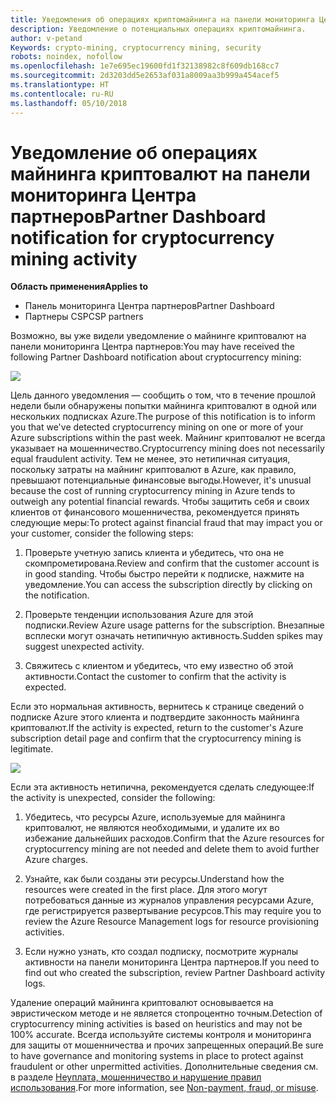 ```yaml
---
title: Уведомления об операциях криптомайнинга на панели мониторинга Центра партнеров | Панель мониторинга Центра партнеров
description: Уведомление о потенциальных операциях криптомайнинга.
author: v-petand
Keywords: crypto-mining, cryptocurrency mining, security
robots: noindex, nofollow
ms.openlocfilehash: 1e7e695ec19600fd1f32138982c8f609db168cc7
ms.sourcegitcommit: 2d3203dd5e2653af031a8009aa3b999a454acef5
ms.translationtype: HT
ms.contentlocale: ru-RU
ms.lasthandoff: 05/10/2018
---
```

# <a name="partner-dashboard-notification-for-cryptocurrency-mining-activity"></a><span data-ttu-id="f0272-103">Уведомление об операциях майнинга криптовалют на панели мониторинга Центра партнеров</span><span class="sxs-lookup"><span data-stu-id="f0272-103">Partner Dashboard notification for cryptocurrency mining activity</span></span>

**<span data-ttu-id="f0272-104">Область применения</span><span class="sxs-lookup"><span data-stu-id="f0272-104">Applies to</span></span>**

-  <span data-ttu-id="f0272-105">Панель мониторинга Центра партнеров</span><span class="sxs-lookup"><span data-stu-id="f0272-105">Partner Dashboard</span></span>
-  <span data-ttu-id="f0272-106">Партнеры CSP</span><span class="sxs-lookup"><span data-stu-id="f0272-106">CSP partners</span></span>

<span data-ttu-id="f0272-107">Возможно, вы уже видели уведомление о майнинге криптовалют на панели мониторинга Центра партнеров:</span><span class="sxs-lookup"><span data-stu-id="f0272-107">You may have received the following Partner Dashboard notification about cryptocurrency mining:</span></span>
 
![](images/crypto1.png)

<span data-ttu-id="f0272-108">Цель данного уведомления — сообщить о том, что в течение прошлой недели были обнаружены попытки майнинга криптовалют в одной или нескольких подписках Azure.</span><span class="sxs-lookup"><span data-stu-id="f0272-108">The purpose of this notification is to inform you that we've detected cryptocurrency mining on one or more of your Azure subscriptions within the past week.</span></span> <span data-ttu-id="f0272-109">Майнинг криптовалют не всегда указывает на мошенничество.</span><span class="sxs-lookup"><span data-stu-id="f0272-109">Cryptocurrency mining does not necessarily equal fraudulent activity.</span></span> <span data-ttu-id="f0272-110">Тем не менее, это нетипичная ситуация, поскольку затраты на майнинг криптовалют в Azure, как правило, превышают потенциальные финансовые выгоды.</span><span class="sxs-lookup"><span data-stu-id="f0272-110">However, it's unusual because the cost of running cryptocurrency mining in Azure tends to outweigh any potential financial rewards.</span></span> <span data-ttu-id="f0272-111">Чтобы защитить себя и своих клиентов от финансового мошенничества, рекомендуется принять следующие меры:</span><span class="sxs-lookup"><span data-stu-id="f0272-111">To protect against financial fraud that may impact you or your customer, consider the following steps:</span></span>

1.  <span data-ttu-id="f0272-112">Проверьте учетную запись клиента и убедитесь, что она не скомпрометирована.</span><span class="sxs-lookup"><span data-stu-id="f0272-112">Review and confirm that the customer account is in good standing.</span></span> <span data-ttu-id="f0272-113">Чтобы быстро перейти к подписке, нажмите на уведомление.</span><span class="sxs-lookup"><span data-stu-id="f0272-113">You can access the subscription directly by clicking on the notification.</span></span>

2.  <span data-ttu-id="f0272-114">Проверьте тенденции использования Azure для этой подписки.</span><span class="sxs-lookup"><span data-stu-id="f0272-114">Review Azure usage patterns for the subscription.</span></span> <span data-ttu-id="f0272-115">Внезапные всплески могут означать нетипичную активность.</span><span class="sxs-lookup"><span data-stu-id="f0272-115">Sudden spikes may suggest unexpected activity.</span></span>

3.  <span data-ttu-id="f0272-116">Свяжитесь с клиентом и убедитесь, что ему известно об этой активности.</span><span class="sxs-lookup"><span data-stu-id="f0272-116">Contact the customer to confirm that the activity is expected.</span></span>

<span data-ttu-id="f0272-117">Если это нормальная активность, вернитесь к странице сведений о подписке Azure этого клиента и подтвердите законность майнинга криптовалют.</span><span class="sxs-lookup"><span data-stu-id="f0272-117">If the activity is expected, return to the customer's Azure subscription detail page and confirm that the cryptocurrency mining is legitimate.</span></span> 


![](images/crypto2.png)

<span data-ttu-id="f0272-118">Если эта активность нетипична, рекомендуется сделать следующее:</span><span class="sxs-lookup"><span data-stu-id="f0272-118">If the activity is unexpected, consider the following:</span></span>

1.  <span data-ttu-id="f0272-119">Убедитесь, что ресурсы Azure, используемые для майнинга криптовалют, не являются необходимыми, и удалите их во избежание дальнейших расходов.</span><span class="sxs-lookup"><span data-stu-id="f0272-119">Confirm that the Azure resources for cryptocurrency mining are not needed and delete them to avoid further Azure charges.</span></span>

2.  <span data-ttu-id="f0272-120">Узнайте, как были созданы эти ресурсы.</span><span class="sxs-lookup"><span data-stu-id="f0272-120">Understand how the resources were created in the first place.</span></span> <span data-ttu-id="f0272-121">Для этого могут потребоваться данные из журналов управления ресурсами Azure, где регистрируется развертывание ресурсов.</span><span class="sxs-lookup"><span data-stu-id="f0272-121">This may require you to review the Azure Resource Management logs for resource provisioning activities.</span></span>

3.  <span data-ttu-id="f0272-122">Если нужно узнать, кто создал подписку, посмотрите журналы активности на панели мониторинга Центра партнеров.</span><span class="sxs-lookup"><span data-stu-id="f0272-122">If you need to find out who created the subscription, review Partner Dashboard activity logs.</span></span>

<span data-ttu-id="f0272-123">Удаление операций майнинга криптовалют основывается на эвристическом методе и не является стопроцентно точным.</span><span class="sxs-lookup"><span data-stu-id="f0272-123">Detection of cryptocurrency mining activities is based on heuristics and may not be 100% accurate.</span></span> <span data-ttu-id="f0272-124">Всегда используйте системы контроля и мониторинга для защиты от мошенничества и прочих запрещенных операций.</span><span class="sxs-lookup"><span data-stu-id="f0272-124">Be sure to have governance and monitoring systems in place to protect against fraudulent or other unpermitted activities.</span></span> <span data-ttu-id="f0272-125">Дополнительные сведения см. в разделе [Неуплата, мошенничество и нарушение правил использования](https://docs.microsoft.com/partner-center/non-payment--fraud--or-misuse).</span><span class="sxs-lookup"><span data-stu-id="f0272-125">For more information, see [Non-payment, fraud, or misuse](https://docs.microsoft.com/partner-center/non-payment--fraud--or-misuse).</span></span>




